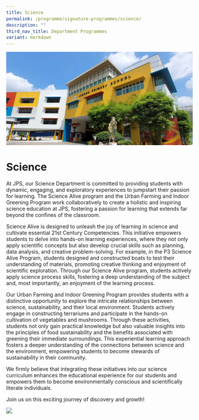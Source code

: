 ```yaml
---
title: Science
permalink: /programme/signature-programmes/science/
description: ""
third_nav_title: Department Programmes
variant: markdown
---
```

![](/images/JPS_School_Front_Banner.jpg)

Science 
==================

At JPS, our Science Department is committed to providing students with dynamic, engaging, and exploratory experiences to jumpstart their passion for learning. The Science Alive program and the Urban Farming and Indoor Greening Program work collaboratively to create a holistic and inspiring science education at JPS, fostering a passion for learning that extends far beyond the confines of the classroom. 

Science Alive is designed to unleash the joy of learning in science and cultivate essential 21st Century Competencies. This initiative empowers students to delve into hands-on learning experiences, where they not only apply scientific concepts but also develop crucial skills such as planning, data analysis, and creative problem-solving. For example, in the P3 Science Alive Program, students designed and constructed boats to test their understanding of materials, promoting creative thinking and enjoyment of scientific exploration. Through our Science Alive program, students actively apply science process skills, fostering a deep understanding of the subject and, most importantly, an enjoyment of the learning process.

Our Urban Farming and Indoor Greening Program provides students with a distinctive opportunity to explore the intricate relationships between science, sustainability, and their local environment. Students actively engage in constructing terrariums and participate in the hands-on cultivation of vegetables and mushrooms. Through these activities, students not only gain practical knowledge but also valuable insights into the principles of food sustainability and the benefits associated with greening their immediate surroundings. This experiential learning approach fosters a deeper understanding of the connections between science and the environment, empowering students to become stewards of sustainability in their community.

We firmly believe that integrating these initiatives into our science curriculum enhances the educational experience for our students and empowers them to become environmentally conscious and scientifically literate individuals. 

Join us on this exciting journey of discovery and growth!


  ![](/images/Science.gif)